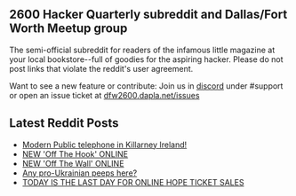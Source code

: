 ## 2600 Hacker Quarterly subreddit and Dallas/Fort Worth Meetup group
The semi-official subreddit for readers of the infamous little magazine at your local bookstore--full of goodies for the aspiring hacker. Please do not post links that violate the reddit's user agreement.

Want to see a new feature or contribute: 
Join us in [discord](https://dfw2600.dapla.net/chat) under #support or open an issue ticket at [dfw2600.dapla.net/issues](https://dfw2600.dapla.net/issues)

## Latest Reddit Posts
<!-- BLOG-POST-LIST:START -->
- [Modern Public telephone in Killarney Ireland!](https://www.reddit.com/r/2600/comments/1ehlebv/modern_public_telephone_in_killarney_ireland/)
- [NEW 'Off The Hook' ONLINE](https://2600.com/hook/31-07-2024)
- [NEW 'Off The Wall' ONLINE](https://2600.com/wall/30-07-2024)
- [Any pro-Ukrainian peeps here?](https://www.reddit.com/r/2600/comments/1edk0vw/any_proukrainian_peeps_here/)
- [TODAY IS THE LAST DAY FOR ONLINE HOPE TICKET SALES](https://2600.com/content/today-last-day-online-hope-ticket-sales)
<!-- BLOG-POST-LIST:END -->
